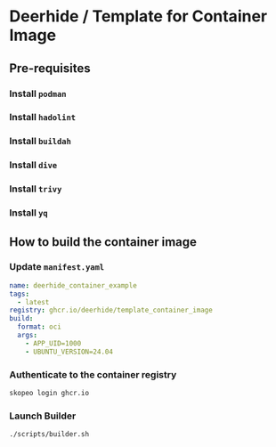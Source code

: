 # Deerhide / Template for Container Image

## Pre-requisites

### Install `podman`

### Install `hadolint`

### Install `buildah`

### Install `dive`

### Install `trivy`

### Install `yq`

## How to build the container image

### Update `manifest.yaml`

```yaml
name: deerhide_container_example
tags: 
  - latest
registry: ghcr.io/deerhide/template_container_image
build:
  format: oci
  args:
    - APP_UID=1000
    - UBUNTU_VERSION=24.04
```

### Authenticate to the container registry

```bash
skopeo login ghcr.io
```

### Launch Builder

```bash
./scripts/builder.sh
```
